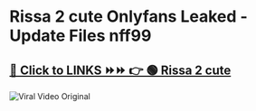 
 # Rissa 2 cute Onlyfans Leaked - Update Files nff99

## <h2><a href="https://clipsfans.com/Rissa_2_cute&ref=git">🔗 Click to LINKS ⏩⏩ 👉 🟢 Rissa 2 cute </a></h2>

<a href="https://clipsfans.com/Rissa_2_cute&ref=git" rel="nofollow" data-target="animated-image.originalLink"><img src="https://i.ibb.co.com/xMMVF88/686577567.gif" alt="Viral Video Original" style="max-width: 100%; display: inline-block;" data-target="animated-image.originalImage"></a>

